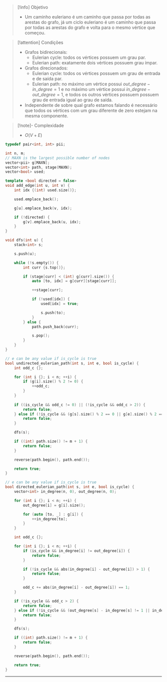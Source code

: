 > [!info] Objetivo
> - Um caminho euleriano é um caminho que passa por todas as arestas do grafo, já um ciclo euleriano é um caminho que passa por todas as arestas do grafo e volta para o mesmo vértice que começou.

> [!attention] Condições
> - Grafos bidirecionais:
> 	- Eulerian cycle: todos os vértices possuem um grau par.
> 	- Eulerian path: exatamente dois vértices possuem grau ímpar.
> - Grafos direcionados:
> 	- Eulerian cycle: todos os vértices possuem um grau de entrada e de saída par.
> 	- Eulerian path: no máximo um vértice possui $out\_degree - in\_degree = 1$ e no máximo um vértice possui $in\_degree - out\_degree = 1$, e todos os outros vértices possuem possuem grau de entrada igual ao grau de saída.
> - Independente de sobre qual grafo estamos falando é necessário que todos os vértices com um grau diferente de zero estejam na mesma componente.

> [!note]- Complexidade
> - $O(V + E)$

```cpp
typedef pair<int, int> pii;

int n, m;
// MAXN is the largest possible number of nodes
vector<pii> g[MAXN];
vector<int> path, stage(MAXN);
vector<bool> used;

template <bool directed = false>
void add_edge(int u, int v) {
	int idx {(int) used.size()};

    used.emplace_back();

	g[u].emplace_back(v, idx);

	if (!directed) {
	    g[v].emplace_back(u, idx);
	}
}

void dfs(int u) {
    stack<int> s;

    s.push(u);

    while (!s.empty()) {
        int curr {s.top()};

        if (stage[curr] < (int) g[curr].size()) {
            auto [to, idx] = g[curr][stage[curr]];

            ++stage[curr];

            if (!used[idx]) {
                used[idx] = true;

                s.push(to);
            }
        } else {
            path.push_back(curr);

            s.pop();
        }
    }
}

// e can be any value if is_cycle is true
bool undirected_eulerian_path(int s, int e, bool is_cycle) {
	int odd_c {};

	for (int i {}; i < n; ++i) {
		if (g[i].size() % 2 != 0) {
			++odd_c;
		}
	}
    
	if ((is_cycle && odd_c != 0) || (!is_cycle && odd_c > 2)) {
		return false;
	} else if (!is_cycle && (g[s].size() % 2 == 0 || g[e].size() % 2 == 0)) {
	    return false;
	}

	dfs(s);

	if ((int) path.size() != m + 1) {
		return false;
	}

	reverse(path.begin(), path.end());

	return true;
}

// e can be any value if is_cycle is true
bool directed_eulerian_path(int s, int e, bool is_cycle) {
    vector<int> in_degree(n, 0), out_degree(n, 0);

    for (int i {}; i < n; ++i) {
        out_degree[i] = g[i].size();

        for (auto [to, _] : g[i]) {
            ++in_degree[to];
        }
    }

    int odd_c {};

    for (int i {}; i < n; ++i) {
        if (is_cycle && in_degree[i] != out_degree[i]) {
            return false;
        }

        if (!is_cycle && abs(in_degree[i] - out_degree[i]) > 1) {
            return false;
        }

        odd_c += abs(in_degree[i] - out_degree[i]) == 1;
    }

    if (!is_cycle && odd_c > 2) {
        return false;
    } else if (!is_cycle && (out_degree[s] - in_degree[s] != 1 || in_degree[e] - out_degree[e] != 1)) {
        return false;
    }

	dfs(s);

	if ((int) path.size() != m + 1) {
		return false;
	}

	reverse(path.begin(), path.end());

	return true;
}
```

---